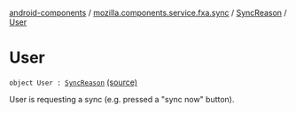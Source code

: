 [android-components](../../index.md) / [mozilla.components.service.fxa.sync](../index.md) / [SyncReason](index.md) / [User](./-user.md)

# User

`object User : `[`SyncReason`](index.md) [(source)](https://github.com/mozilla-mobile/android-components/blob/master/components/service/firefox-accounts/src/main/java/mozilla/components/service/fxa/sync/SyncManager.kt#L31)

User is requesting a sync (e.g. pressed a "sync now" button).

